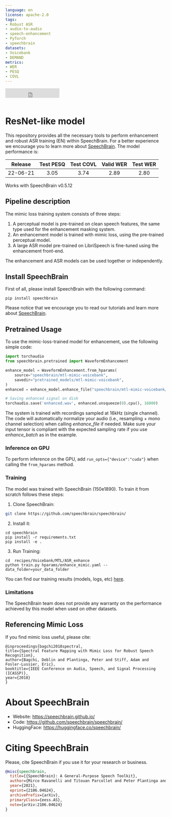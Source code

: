 ```yaml
---
language: en
license: apache-2.0
tags:
- Robust ASR
- audio-to-audio
- speech-enhancement
- PyTorch
- speechbrain
datasets:
- Voicebank
- DEMAND
metrics:
- WER
- PESQ
- COVL
---
```


<iframe src="https://ghbtns.com/github-btn.html?user=speechbrain&repo=speechbrain&type=star&count=true&size=large&v=2" frameborder="0" scrolling="0" width="170" height="30" title="GitHub"></iframe>
<br/><br/>

# ResNet-like model

This repository provides all the necessary tools to perform enhancement and
robust ASR training (EN) within
SpeechBrain. For a better experience we encourage you to learn more about
[SpeechBrain](https://speechbrain.github.io). The model performance is:

| Release | Test PESQ | Test COVL | Valid WER | Test WER |
|:--------:|:----:|:----:|:----:|:----:|
| 22-06-21 | 3.05 | 3.74 | 2.89 | 2.80 |

Works with SpeechBrain v0.5.12

## Pipeline description

The mimic loss training system consists of three steps:

1. A perceptual model is pre-trained on clean speech features, the
same type used for the enhancement masking system.
2. An enhancement model is trained with mimic loss, using the
pre-trained perceptual model.
3. A large ASR model pre-trained on LibriSpeech is fine-tuned
using the enhancement front-end.

The enhancement and ASR models can be used together or
independently.

## Install SpeechBrain

First of all, please install SpeechBrain with the following command:

```
pip install speechbrain
```

Please notice that we encourage you to read our tutorials and learn more about
[SpeechBrain](https://speechbrain.github.io).

## Pretrained Usage

To use the mimic-loss-trained model for enhancement, use the following simple code:

```python
import torchaudio
from speechbrain.pretrained import WaveformEnhancement

enhance_model = WaveformEnhancement.from_hparams(
    source="speechbrain/mtl-mimic-voicebank",
    savedir="pretrained_models/mtl-mimic-voicebank",
)
enhanced = enhance_model.enhance_file("speechbrain/mtl-mimic-voicebank/example.wav")

# Saving enhanced signal on disk
torchaudio.save('enhanced.wav', enhanced.unsqueeze(0).cpu(), 16000)
```

The system is trained with recordings sampled at 16kHz (single channel).
The code will automatically normalize your audio (i.e., resampling + mono channel selection) when calling *enhance_file* if needed. Make sure your input tensor is compliant with the expected sampling rate if you use *enhance_batch* as in the example.


### Inference on GPU
To perform inference on the GPU, add  `run_opts={"device":"cuda"}`  when calling the `from_hparams` method.

### Training
The model was trained with SpeechBrain (150e1890).
To train it from scratch follows these steps:
1. Clone SpeechBrain:
```bash
git clone https://github.com/speechbrain/speechbrain/
```
2. Install it:
```
cd speechbrain
pip install -r requirements.txt
pip install -e .
```

3. Run Training:
```
cd  recipes/Voicebank/MTL/ASR_enhance
python train.py hparams/enhance_mimic.yaml --data_folder=your_data_folder
```

You can find our training results (models, logs, etc) [here](https://drive.google.com/drive/folders/1HaR0Bq679pgd1_4jD74_wDRUq-c3Wl4L?usp=sharing).

### Limitations
The SpeechBrain team does not provide any warranty on the performance achieved by this model when used on other datasets.

## Referencing Mimic Loss

If you find mimic loss useful, please cite:

```
@inproceedings{bagchi2018spectral,
title={Spectral Feature Mapping with Mimic Loss for Robust Speech Recognition},
author={Bagchi, Deblin and Plantinga, Peter and Stiff, Adam and Fosler-Lussier, Eric},
booktitle={IEEE Conference on Audio, Speech, and Signal Processing (ICASSP)},
year={2018}
}
```

# **About SpeechBrain**
- Website: https://speechbrain.github.io/
- Code: https://github.com/speechbrain/speechbrain/
- HuggingFace: https://huggingface.co/speechbrain/


# **Citing SpeechBrain**
Please, cite SpeechBrain if you use it for your research or business.

```bibtex
@misc{speechbrain,
  title={{SpeechBrain}: A General-Purpose Speech Toolkit},
  author={Mirco Ravanelli and Titouan Parcollet and Peter Plantinga and Aku Rouhe and Samuele Cornell and Loren Lugosch and Cem Subakan and Nauman Dawalatabad and Abdelwahab Heba and Jianyuan Zhong and Ju-Chieh Chou and Sung-Lin Yeh and Szu-Wei Fu and Chien-Feng Liao and Elena Rastorgueva and François Grondin and William Aris and Hwidong Na and Yan Gao and Renato De Mori and Yoshua Bengio},
  year={2021},
  eprint={2106.04624},
  archivePrefix={arXiv},
  primaryClass={eess.AS},
  note={arXiv:2106.04624}
}
```
